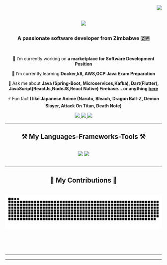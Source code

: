 <img align="right" src="https://visitor-badge.laobi.icu/badge?page_id=DouglaNyabasa.DouglaNyabasa" />

<h1 align="center">
    <img src="https://readme-typing-svg.herokuapp.com/?font=Righteous&size=35&center=true&vCenter=true&width=500&height=70&duration=4000&lines=Hi+There!+How+are+you+Welcome+👋;+I'm+Douglas+Nyabasa;" />
</h1>

<h3 align="center">A passionate software developer from Zimbabwe  🇿🇼 </h3>

<br/>

<div align="center">
 
 🔭 I’m currently working on **a marketplace for Software Development Position**
 
 🌱 I’m currently learning **Docker,k8, AWS,OCP Java Exam Preparation**

💬 Ask me about **Java (Spring-Boot, Microservices,Kafka), Dart(Flutter), JavaScript(ReactJs,NodeJS,React Native) Firebase... or anything [here](https://github.com/DouglaNyabasa)**

⚡ Fun fact **I like Japanese Anime (Naruto, Bleach, Dragon Ball-Z, Demon Slayer, Attack On Titan, Death Note)**

 </div>
 
<div align="center"> 
  <a href="mailto:douglasnyabasa400@gmail.com">
    <img src="https://img.shields.io/badge/Gmail-333333?style=for-the-badge&logo=gmail&logoColor=red" />
  </a>
  <a href="https://www.linkedin.com/in/douglas-nyabasa-887356231/" target="_blank">
    <img src="https://img.shields.io/badge/LinkedIn-0077B5?style=for-the-badge&logo=linkedin&logoColor=white" />
  </a>
  <a href="https://github.com/DouglaNyabasa" target="_blank">
     <img src="https://img.shields.io/badge/Portfolio-FF5722?style=for-the-badge&logo=todoist&logoColor=white" /> <!-- sqlite, safari, google-chrome are other good icon options -->
  </a>
</div>

 <hr/>
 
<h2 align="center">⚒️ My Languages-Frameworks-Tools ⚒️</h2>
<br/>
<div align="center">
    <img src="https://skillicons.dev/icons?i=java,maven,rabbitmq,kafka,javascript,react,nodejs,express,flutter,firebase,mongodb,mysql,linux,postman" />
    <img src="https://skillicons.dev/icons?i=bootstrap,mui,html,css,redux,graphql,figma,tailwind,react," />
    <br>
</div>

<br/>
<hr/>

<div align="center">
  <h2>🐍 My Contributions 🐍</h2>
  <br>
  <img alt="snake eating my contributions" src="https://raw.githubusercontent.com/salesp07/salesp07/output/github-contribution-grid-snake.svg" />
  
  <br/><br/><br/>
</div>

<hr/>



<hr/>

<br/>



<br/>
